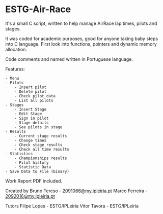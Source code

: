 ESTG-Air-Race
=============

It's a small C script, written to help manage AirRace lap times, pilots and stages.

It was coded for academic purposes, good for anyone taking baby steps into C language. First look into functions, pointers and dynamic memory allocation.

Code comments and named written in Portuguese language.

Features:

	- Menu
	- Pilots
		- Insert pilot
		- Delete pilot
		- Check pilot data
		- List all pilots
	- Stages
		- Insert Stage
		- Edit Stage
		- Sign in pilot
		- Stage details
		- See pilots in stage
	- Results
		- Current stage results
		- Change times
		- Check stage results
		- Check all time results
	- Statistics
		- Championships results
		- Pilot history
		- Statistic Data
	- Save Data to File (binary)

Work Report PDF included.

Created by
Bruno Tereso - 2091066@my.ipleiria.pt
Marco Ferreira - 2092016@my.ipleiria.pt

Tutors
Filipe Lopes - ESTG/IPLeiria
Vitor Távora - ESTG/IPLeiria	
